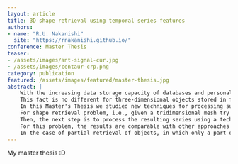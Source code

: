 ```yaml
---
layout: article
title: 3D shape retrieval using temporal series features
authors:
- name: "R.U. Nakanishi"
  site: "https://rnakanishi.github.io/"
conference: Master Thesis
teaser:
- /assets/images/ant-signal-cur.jpg
- /assets/images/centaur-crp.png
category: publication
featured: /assets/images/featured/master-thesis.jpg
abstract: |
    With the increasing data storage capacity of databases and personal computers, arises the necessity of computer algorithms capable of performing processing for automatic recovery of data and information.
    This fact is no different for three-dimensional objects stored in files.
    In this Master's Thesis we studied new techniques for processing such data objects using an unusual approach to the geometric processing area: techniques for analyzing time series, such as scattering wavelets and recurrence plots.
    For shape retrieval problem, i.e., given a tridimensional mesh try finding other meshes that are visually similar, our method extract only one feature - Gaussian curvature and surface variation, for example - and organize it as a series using information given by Fiedler vector.
    Then, the next step is to process the resulting series using a technique called scattering wavelets, that is capable of analyzing the temporal behavior of a set of serial data.
    For this problem, the results are comparable with other approaches reported in the literature that use multiple characteristics to find a matching mesh.
    In the case of partial retrieval of objects, in which only a part of the object is given as search parameter, it is necessary to perform a segmentation of the meshes in order to find other parts that are visually similar to the query. By using Recurrence Plot to analyze the objects, our method can find not only the most similar region within the same (or other) object, but also get all the regions that are similar to the search parameter.
---
```


My master thesis :D
